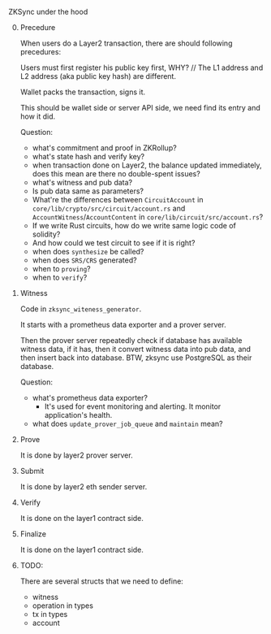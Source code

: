 ZKSync under the hood

0. Precedure

   When users do a Layer2 transaction, there are should following precedures:

   Users must first register his public key first, WHY? // The L1 address and L2 address (aka public key hash) are
   different.

   Wallet packs the transaction, signs it.

   This should be wallet side or server API side, we need find its entry and how it did.

   Question:

   - what's commitment and proof in ZKRollup?
   - what's state hash and verify key?
   - when transaction done on Layer2, the balance updated immediately, does this mean are there no double-spent issues?
   - what's witness and pub data?
   - Is pub data same as parameters?
   - What're the differences between `CircuitAccount` in `core/lib/crypto/src/circuit/account.rs` and
     `AccountWitness`/`AccountContent` in `core/lib/circuit/src/account.rs`?
   - If we write Rust circuits, how do we write same logic code of solidity?
   - And how could we test circuit to see if it is right?
   - when does `synthesize` be called?
   - when does `SRS/CRS` generated?
   - when to `proving`?
   - when to `verify`?

1. Witness

   Code in `zksync_witeness_generator`.

   It starts with a prometheus data exporter and a prover server.

   Then the prover server repeatedly check if database has available witness data, if it has, then it convert witness
   data into pub data, and then insert back into database. BTW, zksync use PostgreSQL as their database.

   Question:

   - what's prometheus data exporter?
     - It's used for event monitoring and alerting. It monitor application's health.
   - what does `update_prover_job_queue` and `maintain` mean?

2. Prove

   It is done by layer2 prover server.

3. Submit

   It is done by layer2 eth sender server.

4. Verify

   It is done on the layer1 contract side.

5. Finalize

   It is done on the layer1 contract side.

6. TODO:

   There are several structs that we need to define:

   - witness
   - operation in types
   - tx in types
   - account
